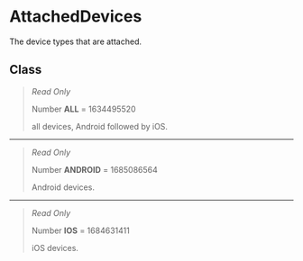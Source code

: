 # AttachedDevices
The device types that are attached.

## Class
> *Read Only* 
> 
> Number **ALL** = 1634495520
> 
> all devices, Android followed by iOS.
*** 
> *Read Only* 
> 
> Number **ANDROID** = 1685086564
> 
> Android devices.
*** 
> *Read Only* 
> 
> Number **IOS** = 1684631411
> 
> iOS devices.


